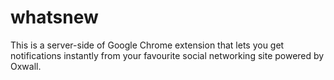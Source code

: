 # whatsnew
This is a server-side of Google Chrome extension that lets you get notifications instantly from your favourite social networking site powered by Oxwall.
